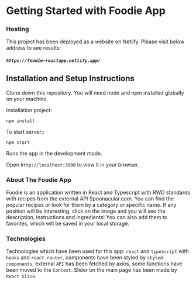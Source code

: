 # Getting Started with Foodie App

### Hosting

This project has been deployed as a website on Netlify.
Please visit below address to see results:

##### `https://foodie-reactapp.netlify.app/`

## Installation and Setup Instructions

Clone down this repository. You will need node and npm installed globally on your machine.

Installation project:

`npm install`

To start server::

`npm start`

Runs the app in the development mode.

Open `http://localhost:3000` to view it in your browser.

### About The Foodie App

Foodie is an application written in React and Typescript with RWD standards with recipes from the external API Spoonacular.com. You can find the popular recipes or look for them by a category or specific name. If any position will be interesting, click on the image and you will see the description, instructions and ingredients! You can also add them to favorites, which will be saved in your local storage.

### Technologies

Technologies which have been used for this app: `react` and `typescript` with `hooks` and `react-router`, components have been styled by `styled-components`, external `API` has been fetched by axios, some functions have been moved to the `Context`. Slider on the main page has been made by `React Slick`.
